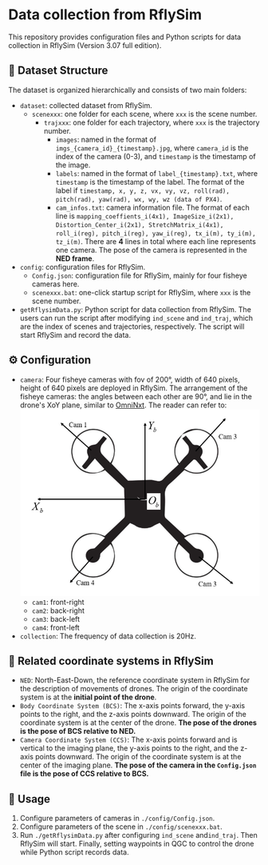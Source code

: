 # Data collection from RflySim

This repository provides configuration files and Python scripts for data collection in RflySim (Version 3.07 full edition). 

## 📁 Dataset Structure

The dataset is organized hierarchically and consists of two main folders:

* `dataset`: collected dataset from RflySim.
    * `scenexxx`: one folder for each scene, where `xxx` is the scene number.
        * `trajxxx`: one folder for each trajectory, where `xxx` is the trajectory number.
            * `images`: named in the format of `imgs_{camera_id}_{timestamp}.jpg`, where `camera_id` is the index of the camera (0-3), and `timestamp` is the timestamp of the image.
            * `labels`: named in the format of `label_{timestamp}.txt`, where `timestamp` is the timestamp of the label. The format of the label if `timestamp, x, y, z, vx, vy, vz, roll(rad), pitch(rad), yaw(rad), wx, wy, wz (data of PX4)`.
            * `cam_infos.txt`: camera information file. The format of each line is `mapping_coeffients_i(4x1), ImageSize_i(2x1), Distortion_Center_i(2x1), StretchMatrix_i(4x1), roll_i(reg), pitch_i(reg), yaw_i(reg), tx_i(m), ty_i(m), tz_i(m)`. There are **4** lines in total where each line represents one camera. The pose of the camera is represented in the **NED frame**.
* `config`: configuration files for RflySim.
    * `Config.json`: configuration file for RflySim, mainly for four fisheye cameras here.
    * `scenexxx.bat`: one-click startup script for RflySim, where `xxx` is the scene number.
* `getRflysimData.py`: Python script for data collection from RflySim. The users can run the script after modifying `ind_scene` and `ind_traj`, which are the index of scenes and trajectories, respectively. The script will start RflySim and record the data. 

## ⚙️ Configuration

* `camera`: Four fisheye cameras with fov of 200°, width of 640 pixels, height of 640 pixels are deployed in RflySim. The arrangement of the fisheye cameras: the angles between each other are 90°, and lie in the drone's XoY plane, similar to [OmniNxt](https://ieeexplore.ieee.org/document/10802134). The reader can refer to: ![arrangement of fisheye cameras](./imgs/fisheye_setting.png)
    * `cam1`: front-right
    * `cam2`: back-right
    * `cam3`: back-left
    * `cam4`: front-left
* `collection`: The frequency of data collection is 20Hz.

## 📌 Related coordinate systems in RflySim

* `NED`: North-East-Down, the reference coordinate system in RflySim for the description of movements of drones. The origin of the coordinate system is at the **initial point of the drone**.
* `Body Coordinate System (BCS)`: The x-axis points forward, the y-axis points to the right, and the z-axis points downward. The origin of the coordinate system is at the center of the drone. **The pose of the drones is the pose of BCS relative to NED.**
* `Camera Coordinate System (CCS)`: The x-axis points forward and is vertical to the imaging plane, the y-axis points to the right, and the z-axis points downward. The origin of the coordinate system is at the center of the imaging plane. **The pose of the camera in the `Config.json` file is the pose of CCS relative to BCS.**

## 🚀 Usage

1. Configure parameters of cameras in `./config/Config.json`.
2. Configure parameters of the scene in `./config/scenexxx.bat`.
3. Run `./getRflysimData.py` after configuring `ind_scene` and`ind_traj`. Then RflySim will start. Finally, setting waypoints in QGC to control the drone while Python script records data.
